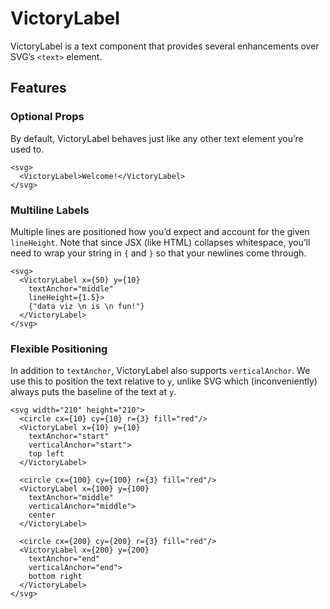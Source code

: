 VictoryLabel
============

VictoryLabel is a text component that provides several enhancements over SVG’s `<text>` element.

## Features

### Optional Props

By default, VictoryLabel behaves just like any other text element you’re used to.

```playground
<svg>
  <VictoryLabel>Welcome!</VictoryLabel>
</svg>
```

### Multiline Labels

Multiple lines are positioned how you’d expect and account for the given `lineHeight`. Note that since JSX (like HTML) collapses whitespace, you’ll need to wrap your string in `{` and `}` so that your newlines come through.

```playground
<svg>
  <VictoryLabel x={50} y={10}
    textAnchor="middle"
    lineHeight={1.5}>
    {"data viz \n is \n fun!"}
  </VictoryLabel>
</svg>
```

### Flexible Positioning

In addition to `textAnchor`, VictoryLabel also supports `verticalAnchor`. We use this to position the text relative to `y`, unlike SVG which (inconveniently) always puts the baseline of the text at `y`.

```playground
<svg width="210" height="210">
  <circle cx={10} cy={10} r={3} fill="red"/>
  <VictoryLabel x={10} y={10}
    textAnchor="start"
    verticalAnchor="start">
    top left
  </VictoryLabel>

  <circle cx={100} cy={100} r={3} fill="red"/>
  <VictoryLabel x={100} y={100}
    textAnchor="middle"
    verticalAnchor="middle">
    center
  </VictoryLabel>

  <circle cx={200} cy={200} r={3} fill="red"/>
  <VictoryLabel x={200} y={200}
    textAnchor="end"
    verticalAnchor="end">
    bottom right
  </VictoryLabel>
</svg>
```
